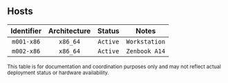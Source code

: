 ## Hosts

| Identifier            | Architecture        | Status              | Notes                    |
|:---------------------:|:-------------------:|:-------------------:|:------------------------:|
| <code>m001-x86</code> | <code>x86_64</code> | <code>Active</code> | <code>Workstation</code> |
| <code>m002-x86</code> | <code>x86_64</code> | <code>Active</code> | <code>Zenbook A14</code> |

<sup>
This table is for documentation and coordination purposes only and may not reflect actual deployment status or hardware availability.
</sup>
